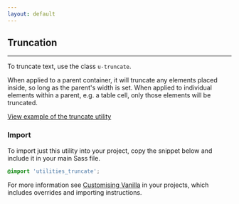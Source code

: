 ```yaml
---
layout: default
---
```


## Truncation

<hr>

To truncate text, use the class `u-truncate`.

When applied to a parent container, it will truncate any elements placed inside, so long as the parent's width is set.
When applied to individual elements within a parent, e.g. a table cell, only those elements will be truncated.

<a href="/examples/utilities/truncate/"
    class="js-example">
View example of the truncate utility
</a>

### Import

To import just this utility into your project, copy the snippet below and include it in your main Sass file.

```scss
@import 'utilities_truncate';
```

For more information see [Customising Vanilla](/customising-vanilla/) in your projects, which includes overrides and importing instructions.
